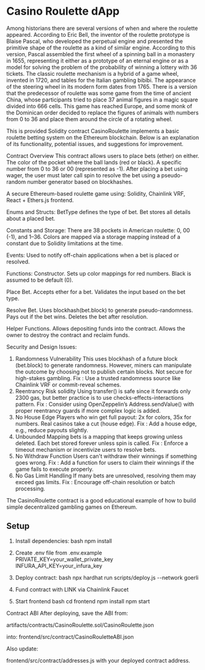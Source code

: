 # Casino Roulette dApp

Among historians there are several versions of when and where the roulette appeared. According to Eric Bell, the inventor of the roulette prototype is Blaise Pascal, who developed the perpetual engine and presented the primitive shape of the roulette as a kind of similar engine. According to this version, Pascal assembled the first wheel of a spinning ball in a monastery in 1655, representing it either as a prototype of an eternal engine or as a model for solving the problem of the probability of winning a lottery with 36 tickets. The classic roulette mechanism is a hybrid of a game wheel, invented in 1720, and tables for the Italian gambling bibibi. The appearance of the steering wheel in its modern form dates from 1765. There is a version that the predecessor of roulette was some game from the time of ancient China, whose participants tried to place 37 animal figures in a magic square divided into 666 cells. This game has reached Europe, and some monk of the Dominican order decided to replace the figures of animals with numbers from 0 to 36 and place them around the circle of a rotating wheel.

This is provided Solidity contract CasinoRoulette implements a basic roulette betting system on the Ethereum blockchain. Below is an explanation of its functionality, potential issues, and suggestions for improvement.

Contract Overview
This contract allows users to place bets (ether) on either. The color of the pocket where the ball lands (red or black). A specific number from 0 to 36 or 00 (represented as -1). After placing a bet using wager, the user must later call spin to resolve the bet using a pseudo-random number generator based on blockhashes.

A secure Ethereum-based roulette game using: Solidity, Chainlink VRF, React + Ethers.js frontend.

Enums and Structs: BetType defines the type of bet. Bet stores all details about a placed bet.

Constants and Storage: There are 38 pockets in American roulette: 0, 00 (-1), and 1–36. Colors are mapped via a storage mapping instead of a constant due to Solidity limitations at the time.

Events: Used to notify off-chain applications when a bet is placed or resolved.

Functions:
Constructor. Sets up color mappings for red numbers. Black is assumed to be default (0).

Place Bet. Accepts ether for a bet. Validates the input based on the bet type.

Resolve Bet. Uses blockhash(bet.block) to generate pseudo-randomness. Pays out if the bet wins. Deletes the bet after resolution.

Helper Functions. Allows depositing funds into the contract. Allows the owner to destroy the contract and reclaim funds.

Security and Design Issues:
1. Randomness Vulnerability
This uses blockhash of a future block (bet.block) to generate randomness. However, miners can manipulate the outcome by choosing not to publish certain blocks.
Not secure for high-stakes gambling.
Fix : Use a trusted randomness source like Chainlink VRF or commit-reveal schemes.
2. Reentrancy Risk solidity
Using transfer() is safe since it forwards only 2300 gas, but better practice is to use checks-effects-interactions pattern.
Fix : Consider using OpenZeppelin’s Address.sendValue() with proper reentrancy guards if more complex logic is added.
3. No House Edge
Players who win get full payout: 2x for colors, 35x for numbers.
Real casinos take a cut (house edge).
Fix : Add a house edge, e.g., reduce payouts slightly.
4. Unbounded Mapping
bets is a mapping that keeps growing unless deleted.
Each bet stored forever unless spin is called.
Fix : Enforce a timeout mechanism or incentivize users to resolve bets.
5. No Withdraw Function
Users can't withdraw their winnings if something goes wrong.
Fix : Add a function for users to claim their winnings if the game fails to execute properly.
6. No Gas Limit Handling
If many bets are unresolved, resolving them may exceed gas limits.
Fix : Encourage off-chain resolution or batch processing.

The CasinoRoulette contract is a good educational example of how to build simple decentralized gambling games on Ethereum. 

## Setup

1. Install dependencies:
bash
npm install

2. Create .env file from .env.example
PRIVATE_KEY=your_wallet_private_key
INFURA_API_KEY=your_infura_key

3. Deploy contract:
bash
npx hardhat run scripts/deploy.js --network goerli

4. Fund contract with LINK via Chainlink Faucet

5. Start frontend
bash
cd frontend
npm install
npm start

Contract ABI
After deploying, save the ABI from:

artifacts/contracts/CasinoRoulette.sol/CasinoRoulette.json

into:
frontend/src/contract/CasinoRouletteABI.json

Also update:

frontend/src/contract/addresses.js
with your deployed contract address.
